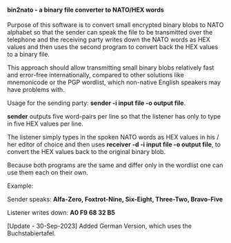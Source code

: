 #### bin2nato - a binary file converter to NATO/HEX words

Purpose of this software is to convert small encrypted binary blobs to
NATO alphabet so that the sender can speak  the file to be transmitted
over the telephone and the receiving party  writes down the NATO
words as HEX values and then uses the second program to convert back
the HEX values to a binary file.

This approach should allow transmitting small binary blobs relatively fast
and  error-free internationally, compared to other solutions like mnemonicode
or the  PGP wordlist, which non-native English speakers may have problems with.

Usage for the sending party: **sender -i input file -o output file**.

**sender** outputs five word-pairs per line so that the listener has only to type
in five HEX values per line.

The listener simply types in the spoken NATO words as HEX values in his / her 
editor of choice and then uses **receiver -d -i input file -o output file**,  to
convert the HEX values back to the original binary blob.

Because both programs are the same and differ only in the wordlist one can
use them each on their own.

Example: 

Sender speaks: **Alfa-Zero, Foxtrot-Nine, Six-Eight, Three-Two, Bravo-Five**

Listener writes down: **A0 F9 68 32 B5**

[Update - 30-Sep-2023] Added German Version, which uses the Buchstabiertafel.


